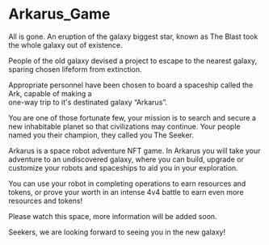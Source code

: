 # Arkarus_Game

All is gone. 
An eruption of the galaxy biggest star, known as The Blast took the whole galaxy out of existence.

People of the old galaxy devised a project to escape to the nearest galaxy, sparing chosen lifeform from extinction.
 
Appropriate personnel have been chosen to board a spaceship called the Ark, capable of making a  
one-way trip to it's destinated galaxy “Arkarus”.
 
You are one of those fortunate few, your mission is to search and secure a new inhabitable planet  so that civilizations may continue. Your people named you their champion, they called you The Seeker.

Arkarus is a space robot adventure NFT game.
In Arkarus you will take your adventure to an undiscovered galaxy, where you can build, upgrade or customize your robots and spaceships to aid you in your exploration.

You can use your robot in completing operations to earn resources and tokens, or prove your worth in an intense 4v4 battle to earn even more resources and tokens!

Please watch this space, more information will be added soon.

Seekers, we are looking forward to seeing you in the new galaxy!
